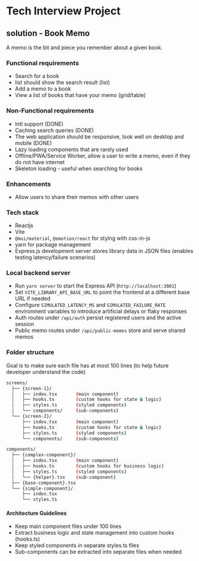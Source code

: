 # Tech Interview Project 

## solution - Book Memo
A memo is the bit and piece you remember about a given book.

### Functional requirements
- Search for a book 
- list should show the search result (list)
- Add a memo to a book
- View a list of books that have your memo (grid/table)

### Non-Functional requirements
- Intl support (DONE)
- Caching search queries (DONE)
- The web application should be responsive, look well on desktop and mobile (DONE)
- Lazy loading components that are rarely used
- Offline/PWA/Service Worker, allow a user to write a memo, even if they do not have internet
- Skeleton loading - useful when searching for books

### Enhancements
- Allow users to share their memos with other users


### Tech stack
- Reactjs
- Vite
- `@mui/material`, `@emotion/react` for stylng with css-in-js
- yarn for package management
- Express.js development server stores library data in JSON files (enables testing latency/failure scenarios)

### Local backend server
- Run `yarn server` to start the Express API (`http://localhost:3001`)
- Set `VITE_LIBRARY_API_BASE_URL` to point the frontend at a different base URL if needed
- Configure `SIMULATED_LATENCY_MS` and `SIMULATED_FAILURE_RATE` environment variables to introduce artificial delays or flaky responses
- Auth routes under `/api/auth` persist registered users and the active session
- Public memo routes under `/api/public-memos` store and serve shared memos

### Folder structure 
Goal is to make sure each file has at most 100 lines (to help future developer understand the code)

```sh
screens/
  ├── {screen-1}/
  │   ├── index.tsx       (main component)
  │   ├── hooks.ts        (custom hooks for state & logic)
  │   ├── styles.ts       (styled components)
  │   └── components/     (sub-components)
  └── {screen-2}/
      ├── index.tsx       (main component)
      ├── hooks.ts        (custom hooks for state & logic)
      ├── styles.ts       (styled components)
      └── components/     (sub-components)

components/
  ├── {complex-component}/
  │   ├── index.tsx       (main component)
  │   ├── hooks.ts        (custom hooks for business logic)
  │   ├── styles.ts       (styled components)
  │   └── {helper}.tsx    (sub-component)
  ├── {base-component}.tsx
  └── {simple-component}/
      ├── index.tsx
      └── styles.ts
```

#### Architecture Guidelines
- Keep main component files under 100 lines
- Extract business logic and state management into custom hooks (hooks.ts)
- Keep styled components in separate styles.ts files
- Sub-components can be extracted into separate files when needed
